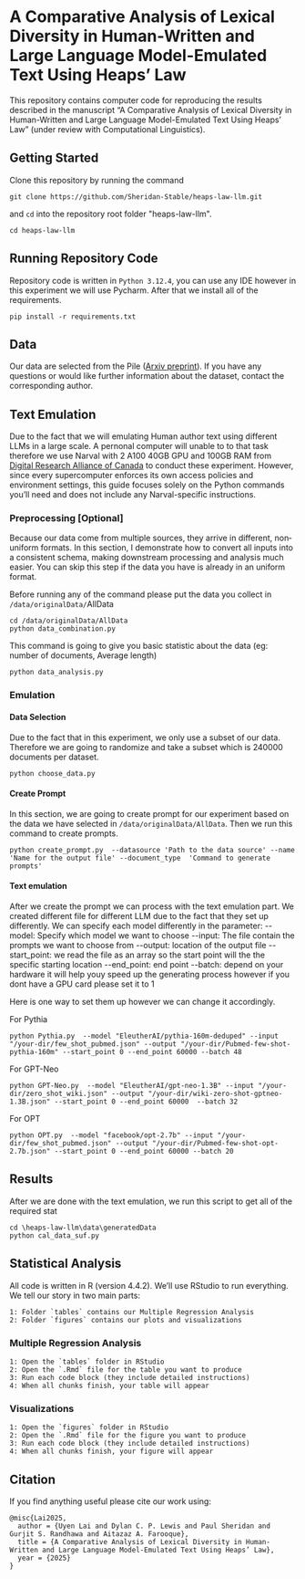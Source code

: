 # A Comparative Analysis of Lexical Diversity in Human-Written and Large Language Model-Emulated Text Using Heaps’ Law

This repository contains computer code for reproducing the results described in the manuscript “A Comparative Analysis of Lexical Diversity in Human-Written and Large Language Model-Emulated Text Using Heaps’ Law” (under review with Computational Linguistics).

## Getting Started

Clone this repository by running the command
```
git clone https://github.com/Sheridan-Stable/heaps-law-llm.git
```

and `cd` into the repository root folder "heaps-law-llm".
```
cd heaps-law-llm
```

## Running Repository Code

Repository code is written in `Python 3.12.4`, you can use any IDE however in this experiment we will use Pycharm. 
After that we install all of the requirements. 

```
pip install -r requirements.txt
```

## Data
Our data are selected from the Pile ([Arxiv preprint](https://arxiv.org/abs/2101.00027)). If you have any questions or would like further information about the dataset, contact the corresponding author.

## Text Emulation
Due to the fact that we will emulating Human author text using different LLMs in a large scale. A pernonal computer will unable to to that task therefore we use Narval with 2 A100 40GB GPU and 100GB RAM from [Digital Research Alliance of Canada](https://ccdb.alliancecan.ca/security/login) to conduct these experiment. However, since every supercomputer enforces its own access policies and environment settings, this guide focuses solely on the Python commands you’ll need and does not include any Narval-specific instructions.


### Preprocessing [Optional]
Because our data come from multiple sources, they arrive in different, non‐uniform formats. In this section, I demonstrate how to convert all inputs into a consistent schema, making downstream processing and analysis much easier. You can skip this step if the data you have is already in an uniform format.

Before  running any of the command please put the data you collect in `/data/originalData/`AllData

```
cd /data/originalData/AllData
python data_combination.py
```

This command is going to give you basic statistic about the data (eg: number of documents, Average length)

```
python data_analysis.py
```

### Emulation

#### Data Selection
Due to the fact that in this experiment, we only use a subset of our data. Therefore we are going to randomize and take a subset which is 240000 documents per dataset.  

```
python choose_data.py
```

#### Create Prompt
In this section, we are going to create prompt for our experiment based on the data we have selected in `/data/originalData/AllData`.
Then we run this command to create prompts.

```
python create_prompt.py  --datasource 'Path to the data source' --name 'Name for the output file' --document_type  'Command to generate prompts'
```

#### Text emulation
After we create the prompt we can process with the text emulation part. 
We created different file for different LLM due to the fact that they set up differently.
We can specify each model differently in the parameter:
--model: Specify which model we want to choose
--input: The file contain the prompts we want to choose from
--output: location of the output file
--start_point: we read the file as an array so the start point will the the specific starting location 
--end_point: end point 
--batch: depend on your hardware it will help youy speed up the generating process however if you dont have a GPU card please set it to 1

Here is one way to set them up however we can change it accordingly.

For Pythia
```
python Pythia.py  --model "EleutherAI/pythia-160m-deduped" --input "/your-dir/few_shot_pubmed.json" --output "/your-dir/Pubmed-few-shot-pythia-160m" --start_point 0 --end_point 60000 --batch 48
```

For GPT-Neo
```
python GPT-Neo.py  --model "EleutherAI/gpt-neo-1.3B" --input "/your-dir/zero_shot_wiki.json" --output "/your-dir/wiki-zero-shot-gptneo-1.3B.json" --start_point 0 --end_point 60000  --batch 32
```

For OPT 
```
python OPT.py  --model "facebook/opt-2.7b" --input "/your-dir/few_shot_pubmed.json" --output "/your-dir/Pubmed-few-shot-opt-2.7b.json" --start_point 0 --end_point 60000 --batch 20
```

## Results
After we are done with the text emulation, we run this script to get all of the required stat 

```
cd \heaps-law-llm\data\generatedData
python cal_data_suf.py
```

## Statistical Analysis
All code is written in R (version 4.4.2). We’ll use RStudio to run everything.
We tell our story in two main parts:
```
1: Folder `tables` contains our Multiple Regression Analysis
2: Folder `figures` contains our plots and visualizations
```

### Multiple Regression Analysis 
```
1: Open the `tables` folder in RStudio
2: Open the `.Rmd` file for the table you want to produce
3: Run each code block (they include detailed instructions)
4: When all chunks finish, your table will appear 
```

### Visualizations 
```
1: Open the `figures` folder in RStudio
2: Open the `.Rmd` file for the figure you want to produce
3: Run each code block (they include detailed instructions)
4: When all chunks finish, your figure will appear
```

## Citation
If you find anything useful please cite our work using:
```
@misc{Lai2025,
  author = {Uyen Lai and Dylan C. P. Lewis and Paul Sheridan and Gurjit S. Randhawa and Aitazaz A. Farooque},
  title = {A Comparative Analysis of Lexical Diversity in Human-Written and Large Language Model-Emulated Text Using Heaps’ Law},
  year = {2025}
}
```
